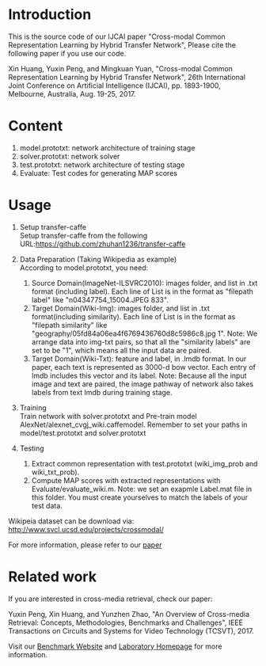 # Introduction
This is the source code of our IJCAI paper "Cross-modal Common Representation Learning by Hybrid Transfer Network", Please cite the following paper if you use our code.

Xin Huang, Yuxin Peng, and Mingkuan Yuan, "Cross-modal Common Representation Learning by Hybrid Transfer Network", 26th International Joint Conference on Artificial Intelligence (IJCAI), pp. 1893-1900, Melbourne, Australia, Aug. 19-25, 2017.

# Content
1. model.prototxt: network architecture of training stage
2. solver.prototxt: network solver
3. test.prototxt: network architecture of testing stage
4. Evaluate: Test codes for generating MAP scores


# Usage
1. Setup transfer-caffe  
Setup transfer-caffe from the following URL:https://github.com/zhuhan1236/transfer-caffe

2. Data Preparation (Taking Wikipedia as example)  
   According to model.prototxt, you need:
   1. Source Domain(ImageNet-ILSVRC2010): images folder, and list in .txt format (including label). Each line of List is in the format as "filepath label" like "n04347754_15004.JPEG 833".
   1. Target Domain(Wiki-Img): images folder, and list in .txt format(including similarity). Each line of List is in the format as "filepath similarity" like "geography/05fd84a06ea4f6769436760d8c5986c8.jpg 1". Note: We arrange data into img-txt pairs, so that all the "similarity labels" are set to be "1", which means all the input data are paired.
   1. Target Domain(Wiki-Txt): feature and label, in .lmdb format. In our paper, each text is represented as 3000-d bow vector. Each entry of lmdb includes this vector and its label. Note: Because all the input image and text are paired, the image pathway of network also takes labels from text lmdb during training stage.

3. Training  
 Train network with solver.prototxt and Pre-train model AlexNet/alexnet_cvgj_wiki.caffemodel. Remember to set your paths in model/test.prototxt and solver.prototxt

4. Testing  
   1. Extract common representation with test.prototxt (wiki_img_prob and wiki_txt_prob).  
   1. Compute MAP scores with extracted representations with Evaluate/evaluate_wiki.m. Note: we set an exapmle Label.mat file in this folder. You must create yourselves to match the labels of your test data.

Wikipeia dataset can be download via: http://www.svcl.ucsd.edu/projects/crossmodal/ 

For more information, please refer to our [paper](http://www.icst.pku.edu.cn/mipl/tiki-download_file.php?fileId=400)

# Related work
If you are interested in cross-media retrieval, check our paper:

Yuxin Peng, Xin Huang, and Yunzhen Zhao, "An Overview of Cross-media Retrieval: Concepts, Methodologies, Benchmarks and Challenges", IEEE Transactions on Circuits and Systems for Video Technology (TCSVT), 2017.

Visit our [Benchmark Website](http://www.icst.pku.edu.cn/mipl/xmedia) and [Laboratory Homepage](http://www.icst.pku.edu.cn/mipl) for more information.
